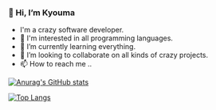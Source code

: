 ### 👋 Hi, I’m Kyouma
- I'm a crazy software developer.
- 👀 I'm interested in all programming languages.
- 🌱 I’m currently learning everything.
- 💞️ I’m looking to collaborate on all kinds of crazy projects.
- 📫 How to reach me ..


[![Anurag's GitHub stats](https://github-readme-stats.vercel.app/api?username=HoOuouinKyouma)](https://github.com/HoOuouinKyouma/github-readme-stats)

[![Top Langs](https://github-readme-stats.vercel.app/api/top-langs/?username=HoOuouinKyouma&langs_count=10)](https://github.com/HoOuouinKyouma/github-readme-stats)

